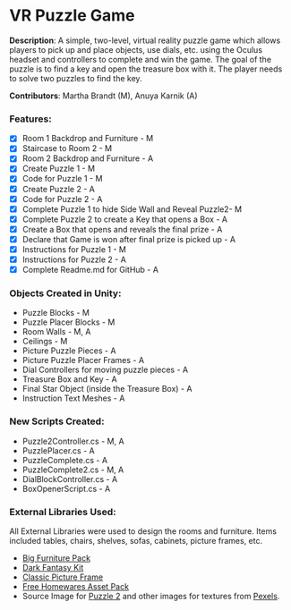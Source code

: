 # VR Puzzle Game

**Description**: A simple, two-level, virtual reality puzzle game which allows players to pick up and place objects, use dials, etc. using the Oculus headset and controllers to complete and win the game. The goal of the puzzle is to find a key and open the treasure box with it. The player needs to solve two puzzles to find the key.

**Contributors**: Martha Brandt (M), Anuya Karnik (A)

### Features:

- [x] Room 1 Backdrop and Furniture - M
- [x] Staircase to Room 2 - M
- [x] Room 2 Backdrop and Furniture - A
- [x] Create Puzzle 1 - M
- [x] Code for Puzzle 1 - M
- [x] Create Puzzle 2 - A
- [x] Code for Puzzle 2 - A
- [x] Complete Puzzle 1 to hide Side Wall and Reveal Puzzle2- M
- [x] Complete Puzzle 2 to create a Key that opens a Box - A
- [x] Create a Box that opens and reveals the final prize - A
- [x] Declare that Game is won after final prize is picked up - A
- [x] Instructions for Puzzle 1 - M
- [x] Instructions for Puzzle 2 - A
- [x] Complete Readme.md for GitHub - A

### Objects Created in Unity:

- Puzzle Blocks - M
- Puzzle Placer Blocks - M
- Room Walls - M, A
- Ceilings - M
- Picture Puzzle Pieces - A
- Picture Puzzle Placer Frames - A
- Dial Controllers for moving puzzle pieces - A
- Treasure Box and Key - A
- Final Star Object (inside the Treasure Box) - A
- Instruction Text Meshes - A

### New Scripts Created:

- Puzzle2Controller.cs - M, A
- PuzzlePlacer.cs - A
- PuzzleComplete.cs - A
- PuzzleComplete2.cs - M, A
- DialBlockController.cs - A
- BoxOpenerScript.cs - A

### External Libraries Used:

All External Libraries were used to design the rooms and furniture. Items included tables, chairs, shelves, sofas, cabinets, picture frames, etc.

- [Big Furniture Pack](https://assetstore.unity.com/packages/3d/props/furniture/big-furniture-pack-7717)
- [Dark Fantasy Kit](https://assetstore.unity.com/packages/3d/environments/fantasy/dark-fantasy-kit-free-127925)
- [Classic Picture Frame](https://assetstore.unity.com/packages/3d/props/furniture/classic-picture-frame-59038)
- [Free Homewares Asset Pack](https://assetstore.unity.com/packages/3d/props/free-homewares-asset-pack-142878)
- Source Image for [Puzzle 2](https://www.pexels.com/photo/black-and-gray-camera-near-gray-skeleton-keys-1416847/) and other images for textures from [Pexels](https://www.pexels.com).
